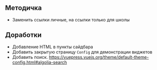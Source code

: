 
## Методичка
- Заменить ссылки личные, на ссылки только для школы

## Доработки
- Добавление HTML в пункты сайдбара
- Добавить закрытую страницу `Config` для демонстрации виджетов
- Добавить поиск. https://vuepress.vuejs.org/theme/default-theme-config.html#algolia-search
